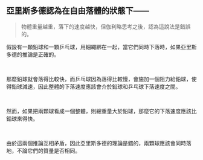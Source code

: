## 亞里斯多德認為在自由落體的狀態下——

> 物體重量越重，落下的速度越快，但伽利略思考之後，認為這說法是錯誤的。

假設有一顆鉛球和一顆乒乓球，用細繩綁在一起，當它們同時下落時，如果亞里斯多德的推論是正確的。

<br />

那麼鉛球就會落得比較快，而乒乓球因為落得比較慢，會施加一個阻力給鉛球，使得鉛球減速，因此整體的下落速度應該會介於鉛球和乒乓球下落速度之間。

<br />

然而，如果把兩顆球看成一個整體，則總重量大於鉛球，那麼它的下落速度應該比鉛球來得快。

<br />

由於這兩個推論互相矛盾，因此亞里斯多德的理論是錯的，兩顆球應該會同時落地，不論它們的質量是否相同。